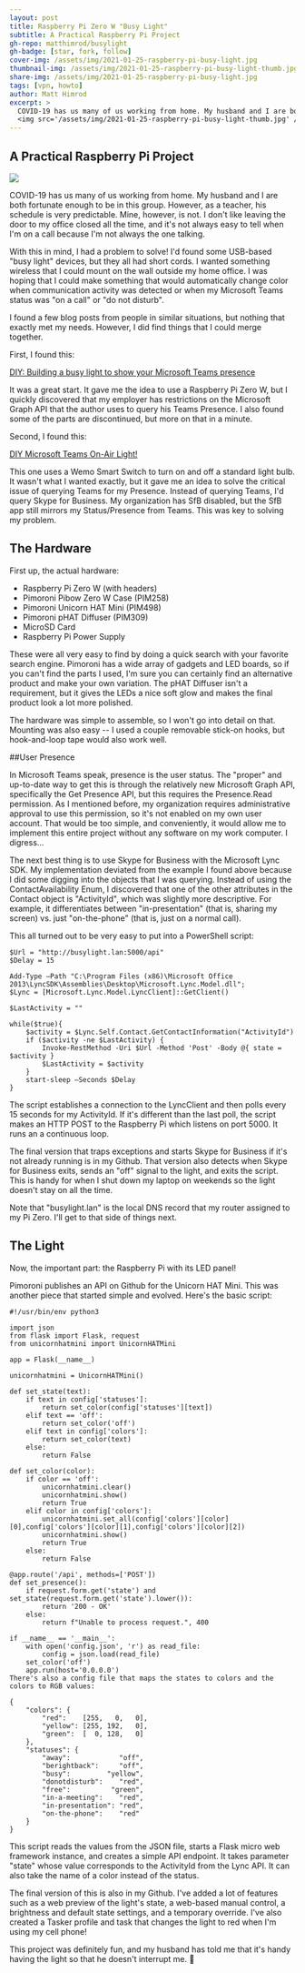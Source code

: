 ```yaml
---
layout: post
title: Raspberry Pi Zero W "Busy Light"
subtitle: A Practical Raspberry Pi Project
gh-repo: matthimrod/busylight
gh-badge: [star, fork, follow]
cover-img: /assets/img/2021-01-25-raspberry-pi-busy-light.jpg
thumbnail-img: /assets/img/2021-01-25-raspberry-pi-busy-light-thumb.jpg
share-img: /assets/img/2021-01-25-raspberry-pi-busy-light.jpg
tags: [vpn, howto]
author: Matt Himrod
excerpt: >
  COVID-19 has us many of us working from home. My husband and I are both fortunate enough to be in this group. However, as a teacher, his schedule is very predictable. Mine, however, is not. I don't like leaving the door to my office closed all the time, and it's not always easy to tell when I'm on a call because I'm not always the one talking. <br />
  <img src='/assets/img/2021-01-25-raspberry-pi-busy-light-thumb.jpg' />
---
```


## A Practical Raspberry Pi Project
![](/assets/img/2021-01-25-raspberry-pi-busy-light.jpg)

COVID-19 has us many of us working from home. My husband and I are both fortunate enough to be in this group. However, as a teacher, his schedule is very predictable. Mine, however, is not. I don't like leaving the door to my office closed all the time, and it's not always easy to tell when I'm on a call because I'm not always the one talking.

With this in mind, I had a problem to solve! I'd found some USB-based "busy light" devices, but they all had short cords. I wanted something wireless that I could mount on the wall outside my home office. I was hoping that I could make something that would automatically change color when communication activity was detected or when my Microsoft Teams status was "on a call" or "do not disturb". 

I found a few blog posts from people in similar situations, but nothing that exactly met my needs. However, I did find things that I could merge together.

First, I found this: 

[DIY: Building a busy light to show your Microsoft Teams presence](https://www.eliostruyf.com/diy-building-busy-light-show-microsoft-teams-presence/)

It was a great start. It gave me the idea to use a Raspberry Pi Zero W, but I quickly discovered that my employer has restrictions on the Microsoft Graph API that the author uses to query his Teams Presence. I also found some of the parts are discontinued, but more on that in a minute.

Second, I found this:

[DIY Microsoft Teams On-Air Light!](https://foxdeploy.com/2020/07/28/diy-microsoft-teams-on-air-light/)

This one uses a Wemo Smart Switch to turn on and off a standard light bulb. It wasn't what I wanted exactly, but it gave me an idea to solve the critical issue of querying Teams for my Presence. Instead of querying Teams, I'd query Skype for Business. My organization has SfB disabled, but the SfB app still mirrors my Status/Presence from Teams. This was key to solving my problem.

## The Hardware

First up, the actual hardware:

* Raspberry Pi Zero W (with headers)
* Pimoroni Pibow Zero W Case (PIM258)
* Pimoroni Unicorn HAT Mini (PIM498)
* Pimoroni pHAT Diffuser (PIM309)
* MicroSD Card
* Raspberry Pi Power Supply

These were all very easy to find by doing a quick search with your favorite search engine. Pimoroni has a wide array of gadgets and LED boards, so if you can't find the parts I used, I'm sure you can certainly find an alternative product and make your own variation. The pHAT Diffuser isn't a requirement, but it gives the LEDs a nice soft glow and makes the final product look a lot more polished.

The hardware was simple to assemble, so I won't go into detail on that. Mounting was also easy -- I used a couple removable stick-on hooks, but hook-and-loop tape would also work well.

##User Presence

In Microsoft Teams speak, presence is the user status. The "proper" and up-to-date way to get this is through the relatively new Microsoft Graph API, specifically the Get Presence API, but this requires the Presence.Read permission. As I mentioned before, my organization requires administrative approval to use this permission, so it's not enabled on my own user account. That would be too simple, and conveniently, it would allow me to implement this entire project without any software on my work computer. I digress...

The next best thing is to use Skype for Business with the Microsoft Lync SDK. My implementation deviated from the example I found above because I did some digging into the objects that I was querying. Instead of using the ContactAvailability Enum, I discovered that one of the other attributes in the Contact object is "ActivityId", which was slightly more descriptive. For example, it differentiates between "in-presentation" (that is, sharing my screen) vs. just "on-the-phone" (that is, just on a normal call). 

This all turned out to be very easy to put into a PowerShell script:

```
$Url = "http://busylight.lan:5000/api"
$Delay = 15

Add-Type –Path "C:\Program Files (x86)\Microsoft Office 2013\LyncSDK\Assemblies\Desktop\Microsoft.Lync.Model.dll";
$Lync = [Microsoft.Lync.Model.LyncClient]::GetClient()

$LastActivity = ""

while($true){
    $activity = $Lync.Self.Contact.GetContactInformation("ActivityId")    
    if ($activity -ne $LastActivity) {
        Invoke-RestMethod -Uri $Url -Method 'Post' -Body @{ state = $activity }
        $LastActivity = $activity
    }
    start-sleep –Seconds $Delay 
}
```

The script establishes a connection to the LyncClient and then polls every 15 seconds for my ActivityId. If it's different than the last poll, the script makes an HTTP POST to the Raspberry Pi which listens on port 5000. It runs an a continuous loop.

The final version that traps exceptions and starts Skype for Business if it's not already running is in my Github. That version also detects when Skype for Business exits, sends an "off" signal to the light, and exits the script. This is handy for when I shut down my laptop on weekends so the light doesn't stay on all the time.

Note that "busylight.lan" is the local DNS record that my router assigned to my Pi Zero. I'll get to that side of things next.

## The Light

Now, the important part: the Raspberry Pi with its LED panel!

Pimoroni publishes an API on Github for the Unicorn HAT Mini. This was another piece that started simple and evolved. Here's the basic script:

```
#!/usr/bin/env python3
  
import json
from flask import Flask, request
from unicornhatmini import UnicornHATMini 

app = Flask(__name__)

unicornhatmini = UnicornHATMini()

def set_state(text):
    if text in config['statuses']:
        return set_color(config['statuses'][text])
    elif text == 'off':
        return set_color('off')
    elif text in config['colors']:
        return set_color(text)
    else: 
        return False
 
def set_color(color):
    if color == 'off':
        unicornhatmini.clear()
        unicornhatmini.show()
        return True
    elif color in config['colors']:
        unicornhatmini.set_all(config['colors'][color][0],config['colors'][color][1],config['colors'][color][2])
        unicornhatmini.show()
        return True
    else:
        return False
 
@app.route('/api', methods=['POST'])
def set_presence():
    if request.form.get('state') and set_state(request.form.get('state').lower()):
        return '200 - OK'
    else:
        return f"Unable to process request.", 400
 
if __name__ == '__main__':
    with open('config.json', 'r') as read_file:
        config = json.load(read_file)
    set_color('off')
    app.run(host='0.0.0.0')
There's also a config file that maps the states to colors and the colors to RGB values:

{
    "colors": {
        "red":    [255,   0,   0],
        "yellow": [255, 192,   0],
        "green":  [  0, 128,   0]
    },
    "statuses": {
        "away":            "off",
        "berightback":     "off",
        "busy":         "yellow",
        "donotdisturb":    "red",
        "free":          "green",
        "in-a-meeting":    "red",
        "in-presentation": "red", 
        "on-the-phone":    "red"
    }
}
```

This script reads the values from the JSON file, starts a Flask micro web framework instance, and creates a simple API endpoint. It takes parameter "state" whose value corresponds to the ActivityId from the Lync API. It can also take the name of a color instead of the status.

The final version of this is also in my Github. I've added a lot of features such as a web preview of the light's state, a web-based manual control, a brightness and default state settings, and a temporary override. I've also created a Tasker profile and task that changes the light to red when I'm using my cell phone!

This project was definitely fun, and my husband has told me that it's handy having the light so that he doesn't interrupt me. 🙂
